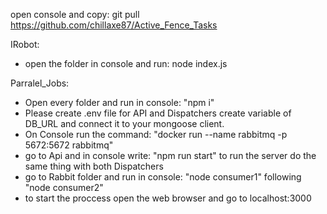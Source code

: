open console and copy: git pull https://github.com/chillaxe87/Active_Fence_Tasks

IRobot: 
  * open the folder in console and run: node index.js
  
Parralel_Jobs:
  * Open every folder and run in console: "npm i"
  * Please create .env file for API and Dispatchers create variable of DB_URL and connect it to your mongoose client.
  * On Console run the command: "docker run --name rabbitmq -p 5672:5672 rabbitmq"
  * go to Api and in console write: "npm run start" to run the server do the same thing with both Dispatchers
  * go to Rabbit folder and run in console: "node consumer1" following "node consumer2"
  * to start the proccess open the web browser and go to localhost:3000
